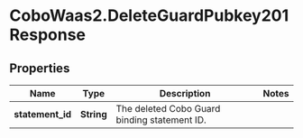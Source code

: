 # CoboWaas2.DeleteGuardPubkey201Response

## Properties

Name | Type | Description | Notes
------------ | ------------- | ------------- | -------------
**statement_id** | **String** | The deleted Cobo Guard binding statement ID. | 


